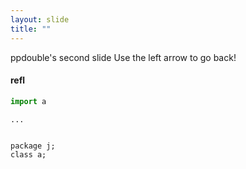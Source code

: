 ```yaml
---
layout: slide
title: ""
---
```

ppdouble's second slide
Use the left arrow to go back!

#### refl

```js
import a
```

<pre><code class="nohighlight">...</code></pre>

<pre><code class="highlight-java">
package j;
class a;

</code></pre>

